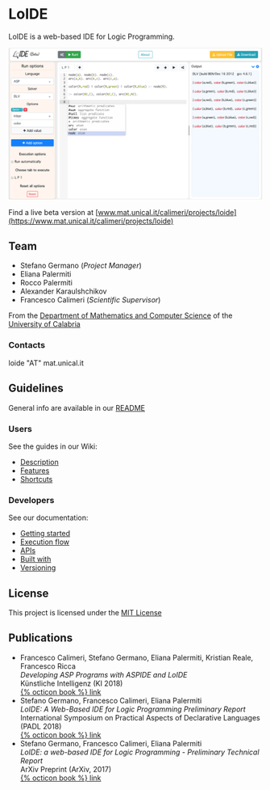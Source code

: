 # LoIDE

LoIDE is a web-based IDE for Logic Programming.

[![LoIDE web GUI](screenshots/screenshot_3-col.png)](https://www.mat.unical.it/calimeri/projects/loide)

Find a live beta version at [www.mat.unical.it/calimeri/projects/loide](https://www.mat.unical.it/calimeri/projects/loide)

## Team

- Stefano Germano (_Project Manager_)
- Eliana Palermiti
- Rocco Palermiti
- Alexander Karaulshchikov
- Francesco Calimeri (_Scientific Supervisor_)

From the [Department of Mathematics and Computer Science](https://www.mat.unical.it) of the [University of Calabria](http://unical.it)

### Contacts

loide "AT" mat.unical.it

## Guidelines

General info are available in our [README](https://github.com/DeMaCS-UNICAL/LoIDE/blob/master/README.md)

### Users

See the guides in our Wiki:

- [Description](https://github.com/DeMaCS-UNICAL/LoIDE/wiki/Web-IDE-description)
- [Features](https://github.com/DeMaCS-UNICAL/LoIDE/wiki/Features)
- [Shortcuts](https://github.com/DeMaCS-UNICAL/LoIDE/wiki/Shortcuts)

### Developers

See our documentation:

- [Getting started](https://github.com/DeMaCS-UNICAL/LoIDE/blob/master/README.md#getting-started-installation-and-usage)
- [Execution flow](https://github.com/DeMaCS-UNICAL/LoIDE/wiki/Execution-flow)
- [APIs](https://github.com/DeMaCS-UNICAL/LoIDE/wiki/APIs)
- [Built with](https://github.com/DeMaCS-UNICAL/LoIDE/blob/master/README.md#built-with)
- [Versioning](https://github.com/DeMaCS-UNICAL/LoIDE/blob/master/README.md#versioning)

## License

This project is licensed under the [MIT License](LICENSE)

## Publications

- Francesco Calimeri, Stefano Germano, Eliana Palermiti, Kristian Reale, Francesco Ricca  
_Developing ASP Programs with ASPIDE and LoIDE_  
Künstliche Intelligenz (KI 2018)  
[{% octicon book %} link](https://link.springer.com/article/10.1007%2Fs13218-018-0534-z)
- Stefano Germano, Francesco Calimeri, Eliana Palermiti  
_LoIDE: A Web-Based IDE for Logic Programming Preliminary Report_  
International Symposium on Practical Aspects of Declarative Languages (PADL 2018)  
[{% octicon book %} link](https://link.springer.com/chapter/10.1007%2F978-3-319-73305-0_10)
- Stefano Germano, Francesco Calimeri, Eliana Palermiti  
_LoIDE: a web-based IDE for Logic Programming - Preliminary Technical Report_  
ArXiv Preprint (ArXiv, 2017)  
[{% octicon book %} link](https://arxiv.org/abs/1709.05341)
